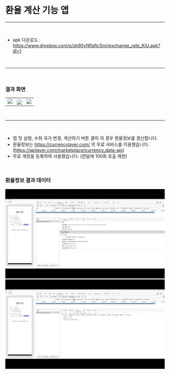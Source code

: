 # 환율 계산 기능 앱

---

<br/>

- apk 다운로드 : https://www.dropbox.com/s/zk90vf6faftc5mj/exchange_rate_KiU.apk?dl=1

<br/>

---

<br/>

### 결과 화면

|  |  |  |
| --- | --- | --- |
| <img src="https://github.com/kyuchanE/KiU_exchange_rate_calculator/blob/feature/unit_test/image/app_0.JPG"> | <img src="https://github.com/kyuchanE/KiU_exchange_rate_calculator/blob/feature/unit_test/image/app_1.JPG" align="center"> | <img src="https://github.com/kyuchanE/KiU_exchange_rate_calculator/blob/feature/unit_test/image/app_2.JPG" align="right"> |



<br/>

---

<br/>

- 앱 첫 실행, 수취 국가 변경, 계산하기 버튼 클릭 의 경우 환율정보를 갱신합니다.
- 환율정보는 https://currencylayer.com/ 의 무료 서비스를 이용했습니다. (https://apilayer.com/marketplace/currency_data-api)
- 무료 계정을 등록하여 사용했습니다. (한달에 100회 호출 제한)

<br/>

### 환율정보 결과 데이터


![KiU_exchange_rate_calculator](./image/api_0.PNG)
![KiU_exchange_rate_calculator](./image/api_1.PNG)
